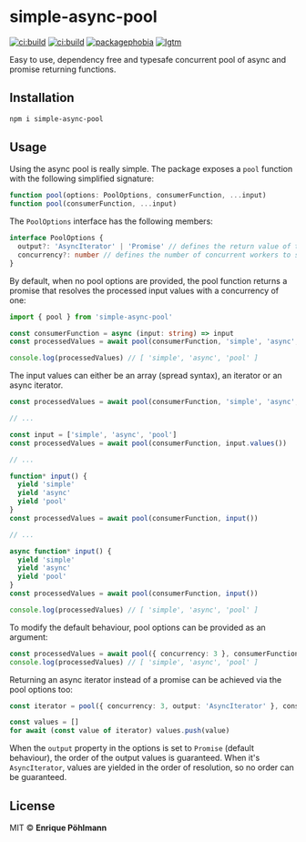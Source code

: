 # simple-async-pool
[![ci:build](https://flat.badgen.net/github/checks/notanengineercom/simple-async-pool/main/build?label=build&icon=github)](https://github.com/notanengineercom/simple-async-pool/actions)
[![ci:build](https://flat.badgen.net/github/checks/notanengineercom/simple-async-pool/main/test?label=test&icon=github)](https://github.com/notanengineercom/simple-async-pool/actions)
[![packagephobia](https://flat.badgen.net/packagephobia/install/simple-async-pool)](https://packagephobia.com/result?p=simple-async-pool)
[![lgtm](https://flat.badgen.net/lgtm/grade/g/notanengineercom/simple-async-pool)](https://lgtm.com/projects/g/notanengineercom/simple-async-pool)

Easy to use, dependency free and typesafe concurrent pool of async and promise returning functions.

## Installation

```sh
npm i simple-async-pool
```

## Usage
Using the async pool is really simple. The package exposes a `pool` function with the following simplified signature:
```ts
function pool(options: PoolOptions, consumerFunction, ...input)
function pool(consumerFunction, ...input)
```


The `PoolOptions` interface has the following members:
```ts
interface PoolOptions {
  output?: 'AsyncIterator' | 'Promise' // defines the return value of the pool function ('Promise' by default)
  concurrency?: number // defines the number of concurrent workers to spawn (1 by default)
}
```


By default, when no pool options are provided, the pool function returns a promise that resolves the processed input values with a concurrency of one:
```ts
import { pool } from 'simple-async-pool'

const consumerFunction = async (input: string) => input
const processedValues = await pool(consumerFunction, 'simple', 'async', 'pool') // if the input values are not strings, typescript complains due to the type missmatch

console.log(processedValues) // [ 'simple', 'async', 'pool' ]
```

The input values can either be an array (spread syntax), an iterator or an async iterator.
```ts
const processedValues = await pool(consumerFunction, 'simple', 'async', 'pool')

// ...

const input = ['simple', 'async', 'pool']
const processedValues = await pool(consumerFunction, input.values())

// ...

function* input() {
  yield 'simple'
  yield 'async'
  yield 'pool'
}
const processedValues = await pool(consumerFunction, input())

// ...

async function* input() {
  yield 'simple'
  yield 'async'
  yield 'pool'
}
const processedValues = await pool(consumerFunction, input())

console.log(processedValues) // [ 'simple', 'async', 'pool' ]
```

To modify the default behaviour, pool options can be provided as an argument:
```ts
const processedValues = await pool({ concurrency: 3 }, consumerFunction, 'simple', 'async', 'pool')
console.log(processedValues) // [ 'simple', 'async', 'pool' ]
```


Returning an async iterator instead of a promise can be achieved via the pool options too:
```ts
const iterator = pool({ concurrency: 3, output: 'AsyncIterator' }, consumerFunction, 'simple', 'async', 'pool')

const values = []
for await (const value of iterator) values.push(value)
```


When the `output` property in the options is set to `Promise` (default behaviour), the order of the output values is guaranteed.
When it's `AsyncIterator`, values are yielded in the order of resolution, so no order can be guaranteed.


## License

MIT © **Enrique Pöhlmann**
